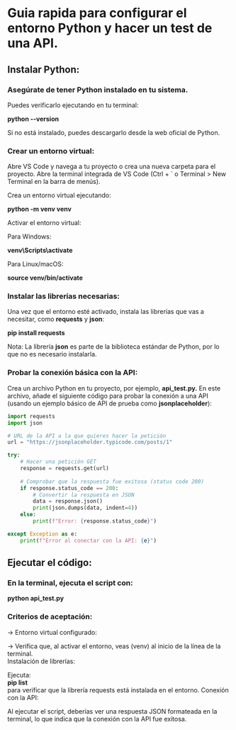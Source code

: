 # Guia rapida para configurar el entorno Python y hacer un test de una API.

## Instalar Python:

### Asegúrate de tener Python instalado en tu sistema.  
Puedes verificarlo ejecutando en tu terminal:  

**python --version**  

Si no está instalado, puedes descargarlo desde la web oficial de Python.

### Crear un entorno virtual:

Abre VS Code y navega a tu proyecto o crea una nueva carpeta para el proyecto.
Abre la terminal integrada de VS Code (Ctrl + ` o Terminal > New Terminal en la barra de menús).  

Crea un entorno virtual ejecutando:  

**python -m venv venv**  

Activar el entorno virtual:

Para Windows:

**venv\Scripts\activate**  

Para Linux/macOS:  

**source venv/bin/activate**  

### Instalar las librerías necesarias:

Una vez que el entorno esté activado, instala las librerías que vas a necesitar, como **requests** y **json**:  

**pip install requests**  

Nota: La librería **json** es parte de la biblioteca estándar de Python, por lo que no es necesario instalarla.

### Probar la conexión básica con la API:

Crea un archivo Python en tu proyecto, por ejemplo, **api_test.py.**
En este archivo, añade el siguiente código para probar la conexión a una API (usando un ejemplo básico de API de prueba como **jsonplaceholder**):

```python
import requests
import json

# URL de la API a la que quieres hacer la petición
url = "https://jsonplaceholder.typicode.com/posts/1"

try:
    # Hacer una petición GET
    response = requests.get(url)
    
    # Comprobar que la respuesta fue exitosa (status code 200)
    if response.status_code == 200:
        # Convertir la respuesta en JSON
        data = response.json()
        print(json.dumps(data, indent=4))
    else:
        print(f"Error: {response.status_code}")

except Exception as e:
    print(f"Error al conectar con la API: {e}")

```
## Ejecutar el código:

### En la terminal, ejecuta el script con:

**python api_test.py**  

### Criterios de aceptación:

→ Entorno virtual configurado:

→ Verifica que, al activar el entorno, veas (venv) al inicio de la línea de la terminal.  
Instalación de librerías:

Ejecuta:  
**pip list**  
para verificar que la librería requests está instalada en el entorno.
Conexión con la API:

Al ejecutar el script, deberías ver una respuesta JSON formateada en la terminal, lo que indica que la conexión con la API fue exitosa.

